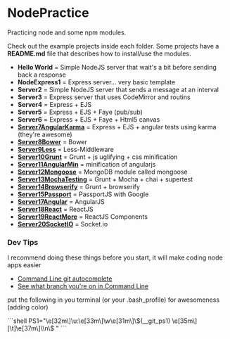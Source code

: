 NodePractice
============

<p>
  Practicing node and some npm modules.
</p>
<p>
  Check out the example projects inside each folder. Some projects have a <b>README.md</b> file that describes how to install/use the modules.
</p>

<ul>
  <li>
    <b>Hello World</b> = Simple NodeJS server that wait's a bit before sending back a response
  </li>
  
  <li>
    <b>NodeExpress1</b> = Express server... very basic template
  </li>
  
  <li>
    <b>Server2</b> = Simple NodeJS server that sends a message at an interval
  </li>
  
  <li>
    <b>Server3</b> = Express server that uses CodeMirror and routins
  </li>
  
  <li>
    <b>Server4</b> = Express + EJS
  </li>
  <li>
    <b>Server5</b> = Express + EJS + Faye (pub/sub)
  </li>
  
  <li>
    <b>Server6</b> = Express + EJS + Faye + Html5 canvas
  </li>
  
  <li>
    <b><a href="https://github.com/GabrielGhe/NodePractice/tree/master/Server7AngularKarma">Server7AngularKarma</a></b> = Express + EJS + angular tests using karma (they're awesome)
  </li>
  
  <li>
    <b><a href="https://github.com/GabrielGhe/NodePractice/tree/master/Server8Bower">Server8Bower</a></b> = Bower
  </li>
  
  <li>
    <b><a href="https://github.com/GabrielGhe/NodePractice/tree/master/Server9Less">Server9Less</a></b> = Less-Middleware
  </li>
  
  <li>
    <b><a href="https://github.com/GabrielGhe/NodePractice/tree/master/Server10Grunt">Server10Grunt</a></b> = Grunt + js uglifying + css minification
  </li>
  
  <li>
    <b><a href="https://github.com/GabrielGhe/NodePractice/tree/master/Server11AngularMin">Server11AngularMin</a></b> = minification of angularjs
  </li>
  
  <li>
    <b><a href="https://github.com/GabrielGhe/NodePractice/tree/master/Server12Mongoose">Server12Mongoose</a></b> = MongoDB module called mongoose
  </li>
  
  <li>
    <b><a href="https://github.com/GabrielGhe/NodePractice/tree/master/Server13MochaTesting">Server13MochaTesting</a></b> = Grunt + Mocha + chai + supertest
  </li>
  
  <li>
    <b><a href="https://github.com/GabrielGhe/NodePractice/tree/master/Server14Browserify">Server14Browserify</a></b> = Grunt + browserify
  </li>
  
  <li>
    <b><a href="https://github.com/GabrielGhe/NodePractice/tree/master/Server15Passport">Server15Passport</a></b> = PassportJS with Google
  </li>
  
  <li>
    <b><a href="https://github.com/GabrielGhe/NodePractice/tree/master/Server17Angular">Server17Angular</a></b> = AngularJS
  </li>
  
  <li>
    <b><a href="https://github.com/GabrielGhe/NodePractice/tree/master/Server18React">Server18React</a></b> = ReactJS
  </li>
  
  <li>
    <b><a href="https://github.com/GabrielGhe/NodePractice/tree/master/Server19ReactMore">Server19ReactMore</a></b> = ReactJS Components
  </li>
  
  <li>
    <b><a href="https://github.com/GabrielGhe/NodePractice/tree/master/Server20Socketio">Server20SocketIO</a></b> = Socket.io
  </li>
  
</ul>

<h3>Dev Tips</h3>
<p>
  I recommend doing these things before you start, it will make coding node apps easier
</p>
<ul>
  <li><a href="http://code-worrier.com/blog/autocomplete-git/">Command Line git autocomplete</a></li>
  <li><a href="http://code-worrier.com/blog/git-branch-in-bash-prompt/">See what branch you're on in Command Line</a></li>
</ul>

<p>put the following in you terminal (or your .bash_profile) for awesomeness (adding color)</p>
```shell
PS1="\e[32m\]\u:\e[33m\]\w\e[31m\]\$(__git_ps1) \e[35m\][\t]\e[37m\]\\n\$ "
```
